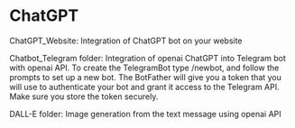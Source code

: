 # ChatGPT

ChatGPT_Website:
Integration of ChatGPT bot on your website


Chatbot_Telegram folder: 
Integration of openai ChatGPT into Telegram bot with openai API.
To create the TelegramBot type /newbot, and follow the prompts to set up a new bot. 
The BotFather will give you a token that you will use to authenticate your bot and grant it access to the Telegram API. 
Make sure you store the token securely.

DALL-E folder: 
Image generation from the text message using openai API 
